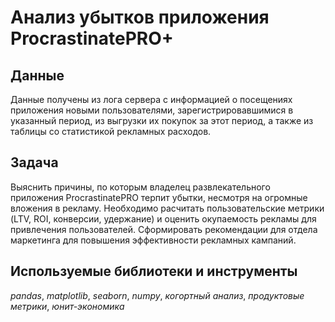 # Анализ убытков приложения ProcrastinatePRO+

## Данные

Данные получены из лога сервера с информацией о посещениях приложения новыми пользователями, зарегистрировавшимися в указанный период, из выгрузки их покупок за этот период, а также из таблицы со статистикой рекламных расходов.

## Задача

Выяснить  причины, по которым владелец развлекательного приложения ProcrastinatePRO терпит убытки, несмотря на огромные вложения в рекламу. Необходимо расчитать пользовательские метрики (LTV, ROI, конверсии, удержание) и оценить окупаемость рекламы для привлечения пользователей. Сформировать рекомендации для отдела маркетинга для повышения эффективности рекламных кампаний.

## Используемые библиотеки и инструменты
*pandas*, *matplotlib*, *seaborn*, *numpy*, *когортный анализ*, *продуктовые метрики*, *юнит-экономика*